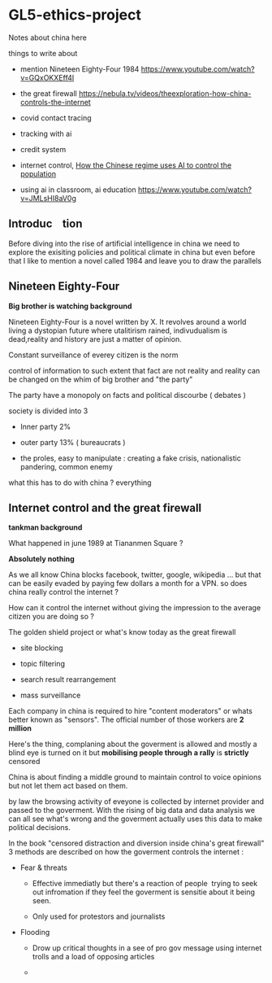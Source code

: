 # GL5-ethics-project

Notes about china here

things to write about

- mention Nineteen Eighty-Four 1984 https://www.youtube.com/watch?v=GQxOKXEff4I

- the great firewall https://nebula.tv/videos/theexploration-how-china-controls-the-internet

- covid contact tracing

- tracking with ai

- credit system

- internet control, [How the Chinese regime uses AI to control the population](https://www.youtube.com/watch?v=EQv9yfAJ9f8)

- using ai in classroom, ai education https://www.youtube.com/watch?v=JMLsHI8aV0g

## Introduc    tion

Before diving into the rise of artificial intelligence in china we need to explore the exisiting policies and political climate in china but even before that I like to mention a novel called 1984 and leave you to draw the parallels 



## Nineteen Eighty-Four

**Big brother is watching background**

Nineteen Eighty-Four is a novel written by X. It revolves around a world living a dystopian future where utalitirism rained, indivudualism is dead,reality and history are just a matter of opinion.

Constant surveillance of everey citizen is the norm

control of information to such extent that fact are not reality and reality can be changed on the whim of big brother and "the party"

The party have a monopoly on facts and political discourbe ( debates )

society is divided into 3 

- Inner party 2%

- outer party 13% ( bureaucrats )

- the proles, easy to manipulate : creating a fake crisis, nationalistic pandering, common enemy

what this has to do with china ? everything 

## Internet control and the great firewall

**tankman background**

What happened in june 1989 at Tiananmen Square ?

**Absolutely nothing**

As we all know China blocks facebook, twitter, google, wikipedia ... but that can be easily evaded by paying few dollars a month for a VPN. so does china really control the internet ?

How can it control the internet without giving the impression to the average citizen you are doing so ?

The golden shield project or what's know today as the great firewall

- site blocking 

- topic filtering

- search result rearrangement

- mass surveillance

Each company in china is required to hire "content moderators" or whats better known as "sensors". The official number of those workers are **2 million**

Here's the thing, complaning about the goverment is allowed and mostly a blind eye is turned on it but **mobilising people through a rally** is **strictly** censored 

China is about finding a middle ground to maintain control to voice opinions but not let them act based on them.

by law the browsing activity of eveyone is collected by internet provider and passed to the goverment. With the rising of big data and data analysis we can all see what's wrong and the goverment actually uses this data to make political decisions.



In the book "censored distraction and diversion inside china's great firewall" 3 methods are described on how the goverment controls the internet : 

- Fear & threats
  
  - Effective immediatly but there's a reaction of people  trying to seek out infromation if they feel the goverment is sensitie about it being seen.
  
  - Only used for protestors and journalists

- Flooding
  
  - Drow up critical thoughts in a see of pro gov message using internet trolls and a load of opposing articles
  
  - 